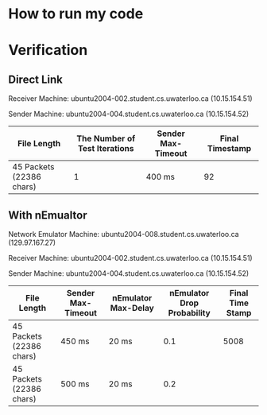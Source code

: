 # How to run my code



# Verification

## Direct Link
Receiver Machine: ubuntu2004-002.student.cs.uwaterloo.ca (10.15.154.51)

Sender Machine: ubuntu2004-004.student.cs.uwaterloo.ca  (10.15.154.52)

| File Length              | The Number of Test Iterations | Sender Max-Timeout | Final Timestamp |
|--------------------------|-------------------------------|--------------------|-----------------|
| 45 Packets (22386 chars) | 1                             | 400 ms             | 92              |


## With nEmualtor
Network Emulator Machine:  ubuntu2004-008.student.cs.uwaterloo.ca (129.97.167.27)


Receiver Machine: ubuntu2004-002.student.cs.uwaterloo.ca (10.15.154.51)

Sender Machine: ubuntu2004-004.student.cs.uwaterloo.ca  (10.15.154.52)






| File Length              | Sender Max-Timeout | nEmulator Max-Delay | nEmulator Drop Probability | Final Time Stamp |
|--------------------------|--------------------|---------------------|----------------------------|------------------|
| 45 Packets (22386 chars) | 450 ms             | 20 ms               | 0.1                        | 5008             |
| 45 Packets (22386 chars) | 500 ms             | 20 ms               | 0.2                        ||